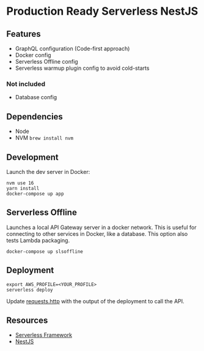 # Production Ready Serverless NestJS

## Features
- GraphQL configuration (Code-first approach)
- Docker config
- Serverless Offline config
- Serverless warmup plugin config to avoid cold-starts

### Not included
- Database config

## Dependencies

- Node
- NVM `brew install nvm`

## Development

Launch the dev server in Docker:
```
nvm use 16
yarn install
docker-compose up app
```

## Serverless Offline

Launches a local API Gateway server in a docker network. This is useful for connecting to other services in Docker, like a database. This option also tests Lambda packaging.

```
docker-compose up slsoffline
```

## Deployment

```
export AWS_PROFILE=<YOUR_PROFILE>
serverless deploy
```

Update [requests.http](./requests.http) with the output of the deployment to call the API.

## Resources

- [Serverless Framework](https://www.serverless.com/framework/docs)
- [NestJS](https://docs.nestjs.com/)
